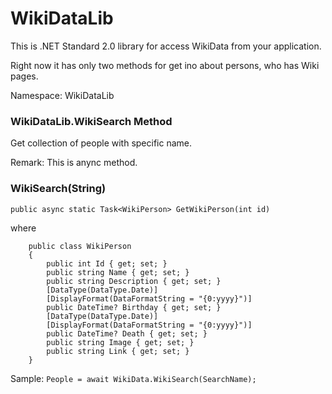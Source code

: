 # WikiDataLib

This is .NET Standard 2.0 library for access WikiData from your application.

Right now it has only two methods for get ino about persons, who has Wiki pages.

Namespace: WikiDataLib

### WikiDataLib.WikiSearch Method

Get collection of people with specific name.

Remark: This is anync method.

### WikiSearch(String)

`public async static Task<WikiPerson> GetWikiPerson(int id)`

where

```
    public class WikiPerson
    {
        public int Id { get; set; }
        public string Name { get; set; }
        public string Description { get; set; }
        [DataType(DataType.Date)]
        [DisplayFormat(DataFormatString = "{0:yyyy}")]
        public DateTime? Birthday { get; set; }
        [DataType(DataType.Date)]
        [DisplayFormat(DataFormatString = "{0:yyyy}")]
        public DateTime? Death { get; set; }
        public string Image { get; set; }
        public string Link { get; set; }       
    }
```

Sample: `People = await WikiData.WikiSearch(SearchName);`

